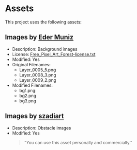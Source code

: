# Assets

This project uses the following assets:

## Images by [Eder Muniz](https://edermunizz.itch.io/)

- Description: Background images
- License: [Free_Pixel_Art_Forest-license.txt](licenses/Free_Pixel_Art_Forest-license.txt)
- Modified: Yes
- Original Filenames:
  - Layer_0005_5.png
  - Layer_0008_3.png
  - Layer_0009_2.png
- Modified Filenames:
  - bg1.png
  - bg2.png
  - bg3.png

## Images by [szadiart](https://szadiart.itch.io/platformer-fantasy-set1)

- Description: Obstacle images
- Modified: Yes
  > "You can use this asset personally and commercially."
